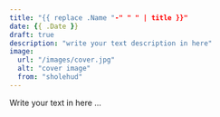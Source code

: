 ```yaml
---
title: "{{ replace .Name "-" " " | title }}"
date: {{ .Date }}
draft: true
description: "write your text description in here"
image:
  url: "/images/cover.jpg"
  alt: "cover image"
  from: "sholehud"
---
```


Write your text in here ...
